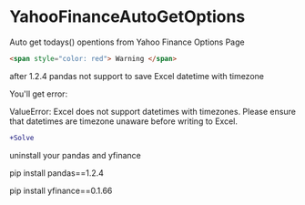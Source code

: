 # YahooFinanceAutoGetOptions
Auto get todays() opentions from Yahoo Finance Options Page

```html
<span style="color: red"> Warning </span>

```

after 1.2.4 pandas not support to save Excel datetime with timezone

You'll get error:

ValueError: Excel does not support datetimes with timezones. Please ensure that datetimes are timezone unaware before writing to Excel.

```diff
+Solve
```

uninstall your pandas and yfinance

pip install pandas==1.2.4

pip install yfinance==0.1.66
